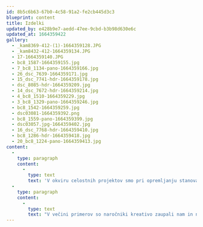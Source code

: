 ```yaml
---
id: 8b5c6b63-67b0-4c58-91a2-fe2cb445d3c3
blueprint: content
title: Izdelki
updated_by: e428b9e7-aedd-47ee-9cbd-b3b98d630e6c
updated_at: 1664359422
gallery:
  - _kam8369-412-(1)-1664359128.JPG
  - _kam8432-412-1664359134.JPG
  - 17-1664359140.JPG
  - bc8_1587-1664359155.jpg
  - 7_bc8_1134-pano-1664359166.jpg
  - 26_dsc_7639-1664359171.jpg
  - 15_dsc_7741-hdr-1664359178.jpg
  - dsc_8085-hdr-1664359209.jpg
  - 14_dsc_7672-hdr-1664359214.jpg
  - 4_bc8_1510-1664359229.jpg
  - 3_bc8_1329-pano-1664359246.jpg
  - bc8_1542-1664359259.jpg
  - dsc03081-1664359392.png
  - bc8_1559-pano-1664359399.jpg
  - dsc03057.jpg-1664359402.jpg
  - 16_dsc_7768-hdr-1664359410.jpg
  - bc8_1286-hdr-1664359418.jpg
  - 20_bc8_1224-pano-1664359413.jpg
content:
  -
    type: paragraph
    content:
      -
        type: text
        text: 'V okviru celostnih projektov smo pri opremljanju stanovanj, družinskih hiš, poslovnih prostorov, hotelov ter super jaht in križark, izdelali ogromno različnih izdelkov, za najrazličnejše bivanjske sklope.'
  -
    type: paragraph
    content:
      -
        type: text
        text: "V večini primerov so naročniki kreativo zaupali nam in našim partnerjem, dostikrat \_pa smo sodelovanje začeli tudi z že izdelanimi kreativnimi osnutki naročnikov; v vsakem primeru smo vedno poskrbeli za proaktivno nadaljevanje, vse do uspešnih zaključkov projektov."
---
```

